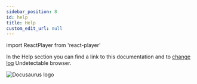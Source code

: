 ```yaml
---
sidebar_position: 8
id: help
title: Help
custom_edit_url: null
---
```

import ReactPlayer from 'react-player'

In the Help section you can find a link to this documentation and to [change log](https://undetectable.io/changelog/) Undetectable browser.

![Docusaurus logo](/img/1-app/7-help/eng/help-1.png)